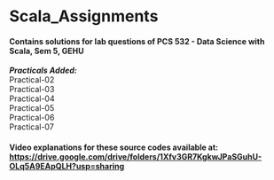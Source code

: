 # Scala_Assignments

#### Contains solutions for lab questions of PCS 532 - Data Science with Scala, Sem 5, GEHU<br />
_**Practicals Added:**_<br />
Practical-02<br />
Practical-03<br />
Practical-04<br />
Practical-05<br />
Practical-06<br />
Practical-07<br />

#### Video explanations for these source codes available at: https://drive.google.com/drive/folders/1Xfv3GR7KgkwJPaSGuhU-OLq5A9EApQLH?usp=sharing
